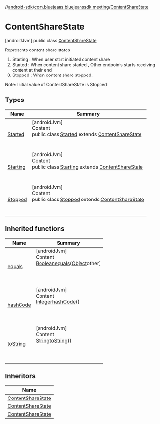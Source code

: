 //[android-sdk](../../../index.md)/[com.bluejeans.bluejeanssdk.meeting](../index.md)/[ContentShareState](index.md)



# ContentShareState  
 [androidJvm] public class [ContentShareState](index.md)

Represents content share states

<ol><li>Starting : When user start initiated content share</li><li>Started : When content share started , Other endpoints starts receiving content at their end</li><li>Stopped : When content share stopped.</li></ol>

Note: Initial value of ContentShareState is Stopped

   


## Types  
  
|  Name |  Summary | 
|---|---|
| <a name="com.bluejeans.bluejeanssdk.meeting/ContentShareState.Started///PointingToDeclaration/"></a>[Started](-started/index.md)| <a name="com.bluejeans.bluejeanssdk.meeting/ContentShareState.Started///PointingToDeclaration/"></a>[androidJvm]  <br>Content  <br>public class [Started](-started/index.md) extends [ContentShareState](index.md)  <br><br><br>|
| <a name="com.bluejeans.bluejeanssdk.meeting/ContentShareState.Starting///PointingToDeclaration/"></a>[Starting](-starting/index.md)| <a name="com.bluejeans.bluejeanssdk.meeting/ContentShareState.Starting///PointingToDeclaration/"></a>[androidJvm]  <br>Content  <br>public class [Starting](-starting/index.md) extends [ContentShareState](index.md)  <br><br><br>|
| <a name="com.bluejeans.bluejeanssdk.meeting/ContentShareState.Stopped///PointingToDeclaration/"></a>[Stopped](-stopped/index.md)| <a name="com.bluejeans.bluejeanssdk.meeting/ContentShareState.Stopped///PointingToDeclaration/"></a>[androidJvm]  <br>Content  <br>public class [Stopped](-stopped/index.md) extends [ContentShareState](index.md)  <br><br><br>|


## Inherited functions  
  
|  Name |  Summary | 
|---|---|
| <a name="kotlin/ContentShareState/equals/#kotlin.Any?/PointingToDeclaration/"></a>[equals](index.md#790208022%2FFunctions%2F-435046686)| <a name="kotlin/ContentShareState/equals/#kotlin.Any?/PointingToDeclaration/"></a>[androidJvm]  <br>Content  <br>[Boolean](https://developer.android.com/reference/kotlin/java/lang/Boolean.html)[equals](index.md#790208022%2FFunctions%2F-435046686)([Object](https://developer.android.com/reference/kotlin/java/lang/Object.html)other)  <br>  <br><br><br>|
| <a name="kotlin/ContentShareState/hashCode/#/PointingToDeclaration/"></a>[hashCode](index.md#-58050032%2FFunctions%2F-435046686)| <a name="kotlin/ContentShareState/hashCode/#/PointingToDeclaration/"></a>[androidJvm]  <br>Content  <br>[Integer](https://developer.android.com/reference/kotlin/java/lang/Integer.html)[hashCode](index.md#-58050032%2FFunctions%2F-435046686)()  <br>  <br><br><br>|
| <a name="kotlin/ContentShareState/toString/#/PointingToDeclaration/"></a>[toString](index.md#-236216097%2FFunctions%2F-435046686)| <a name="kotlin/ContentShareState/toString/#/PointingToDeclaration/"></a>[androidJvm]  <br>Content  <br>[String](https://developer.android.com/reference/kotlin/java/lang/String.html)[toString](index.md#-236216097%2FFunctions%2F-435046686)()  <br>  <br><br><br>|


## Inheritors  
  
|  Name | 
|---|
| <a name="com.bluejeans.bluejeanssdk.meeting/ContentShareState.Starting///PointingToDeclaration/"></a>[ContentShareState](-starting/index.md)|
| <a name="com.bluejeans.bluejeanssdk.meeting/ContentShareState.Started///PointingToDeclaration/"></a>[ContentShareState](-started/index.md)|
| <a name="com.bluejeans.bluejeanssdk.meeting/ContentShareState.Stopped///PointingToDeclaration/"></a>[ContentShareState](-stopped/index.md)|

